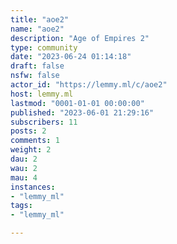 ```yaml
---
title: "aoe2" 
name: "aoe2"
description: "Age of Empires 2"
type: community
date: "2023-06-24 01:14:18"
draft: false
nsfw: false
actor_id: "https://lemmy.ml/c/aoe2"
host: lemmy.ml
lastmod: "0001-01-01 00:00:00"
published: "2023-06-01 21:29:16"
subscribers: 11
posts: 2
comments: 1
weight: 2
dau: 2
wau: 2
mau: 4
instances:
- "lemmy_ml"
tags: 
- "lemmy_ml"

---
```

